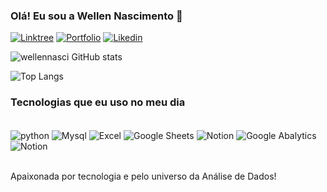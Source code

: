 ### Olá! Eu sou a Wellen Nascimento 👋

[![Linktree](https://img.shields.io/badge/linktree-39E09B?style=for-the-badge&logo=linktree&logoColor=white)](https://linktr.ee/wellen.nascimento)
[![Portfolio](https://img.shields.io/website?label=Portfolio&style=for-the-badge&url=https://sites.google.com/view/wellen)](https://sites.google.com/view/wellen)
[![Likedin](https://img.shields.io/badge/LinkedIn-0077B5?style=for-the-badge&logo=linkedin&logoColor=white)](https://www.linkedin.com/in/wellen/)

![wellennasci GitHub stats](https://github-readme-stats.vercel.app/api?username=wellennasci&show_icons=true&theme=onedark)

![Top Langs](https://github-readme-stats.vercel.app/api/top-langs/?username=wellennasci&hide_progress=true)

### Tecnologias que eu uso no meu dia

<div style="display: inline_block"><br/>
   <img align="center" alt="python" src="https://img.shields.io/badge/Python-3776AB?style=for-the-badge&logo=python&logoColor=white"/>
   <img align="center" alt="Mysql" src="https://img.shields.io/badge/MySQL-00000F?style=for-the-badge&logo=mysql&logoColor=white"/>
    <img align="center" alt="Excel" src="https://img.shields.io/badge/Microsoft_Excel-217346?style=for-the-badge&logo=microsoft-excel&logoColor=white"/>
    <img align="center" alt="Google Sheets" src="https://img.shields.io/badge/Google%20Sheets-34A853?style=for-the-badge&logo=google-sheets&logoColor=white"/>
    <img align="center" alt="Notion" src="https://img.shields.io/badge/Notion-000000?style=for-the-badge&logo=notion&logoColor=white"/>
    <img align="center" alt="Google Abalytics" src="https://img.shields.io/badge/Google%20Analytics-E37400?style=for-the-badge&logo=google%20analytics&logoColor=white"/>
    <img align="center" alt="Notion" src="https://img.shields.io/badge/Tableau-E97627?style=for-the-badge&logo=Tableau&logoColor=white"/>

</div><br/>

Apaixonada por tecnologia e pelo universo da Análise de Dados!
